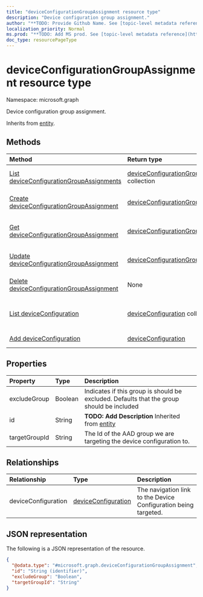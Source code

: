 ```yaml
---
title: "deviceConfigurationGroupAssignment resource type"
description: "Device configuration group assignment."
author: "**TODO: Provide Github Name. See [topic-level metadata reference](https://msgo.azurewebsites.net/add/document/guidelines/metadata.html#topic-level-metadata)**"
localization_priority: Normal
ms.prod: "**TODO: Add MS prod. See [topic-level metadata reference](https://msgo.azurewebsites.net/add/document/guidelines/metadata.html#topic-level-metadata)**"
doc_type: resourcePageType
---
```


# deviceConfigurationGroupAssignment resource type

Namespace: microsoft.graph



Device configuration group assignment.


Inherits from [entity](../resources/entity.md).

## Methods
|Method|Return type|Description|
|:---|:---|:---|
|[List deviceConfigurationGroupAssignments](../api/deviceconfigurationgroupassignment-list.md)|[deviceConfigurationGroupAssignment](../resources/deviceconfigurationgroupassignment.md) collection|Get a list of the [deviceConfigurationGroupAssignment](../resources/deviceconfigurationgroupassignment.md) objects and their properties.|
|[Create deviceConfigurationGroupAssignment](../api/deviceconfigurationgroupassignment-create.md)|[deviceConfigurationGroupAssignment](../resources/deviceconfigurationgroupassignment.md)|Create a new [deviceConfigurationGroupAssignment](../resources/deviceconfigurationgroupassignment.md) object.|
|[Get deviceConfigurationGroupAssignment](../api/deviceconfigurationgroupassignment-get.md)|[deviceConfigurationGroupAssignment](../resources/deviceconfigurationgroupassignment.md)|Read the properties and relationships of a [deviceConfigurationGroupAssignment](../resources/deviceconfigurationgroupassignment.md) object.|
|[Update deviceConfigurationGroupAssignment](../api/deviceconfigurationgroupassignment-update.md)|[deviceConfigurationGroupAssignment](../resources/deviceconfigurationgroupassignment.md)|Update the properties of a [deviceConfigurationGroupAssignment](../resources/deviceconfigurationgroupassignment.md) object.|
|[Delete deviceConfigurationGroupAssignment](../api/deviceconfigurationgroupassignment-delete.md)|None|Deletes a [deviceConfigurationGroupAssignment](../resources/deviceconfigurationgroupassignment.md) object.|
|[List deviceConfiguration](../api/deviceconfigurationgroupassignment-list-deviceconfiguration.md)|[deviceConfiguration](../resources/deviceconfiguration.md) collection|Get the deviceConfiguration resources from the deviceConfiguration navigation property.|
|[Add deviceConfiguration](../api/deviceconfigurationgroupassignment-post-deviceconfiguration.md)|[deviceConfiguration](../resources/deviceconfiguration.md)|Add deviceConfiguration by posting to the deviceConfiguration collection.|

## Properties
|Property|Type|Description|
|:---|:---|:---|
|excludeGroup|Boolean|Indicates if this group is should be excluded. Defaults that the group should be included|
|id|String|**TODO: Add Description** Inherited from [entity](../resources/entity.md)|
|targetGroupId|String|The Id of the AAD group we are targeting the device configuration to.|

## Relationships
|Relationship|Type|Description|
|:---|:---|:---|
|deviceConfiguration|[deviceConfiguration](../resources/deviceconfiguration.md)|The navigation link to the Device Configuration being targeted.|

## JSON representation
The following is a JSON representation of the resource.
<!-- {
  "blockType": "resource",
  "keyProperty": "id",
  "@odata.type": "microsoft.graph.deviceConfigurationGroupAssignment",
  "baseType": "microsoft.graph.entity",
  "openType": false
}
-->
``` json
{
  "@odata.type": "#microsoft.graph.deviceConfigurationGroupAssignment",
  "id": "String (identifier)",
  "excludeGroup": "Boolean",
  "targetGroupId": "String"
}
```

